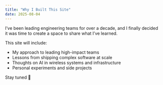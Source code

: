 ```yaml
---
title: "Why I Built This Site"
date: 2025-08-04
---
```


I’ve been leading engineering teams for over a decade, and I finally decided it was time to create a space to share what I’ve learned.

This site will include:

- My approach to leading high-impact teams
- Lessons from shipping complex software at scale
- Thoughts on AI in wireless systems and infrastructure
- Personal experiments and side projects

Stay tuned 👋

